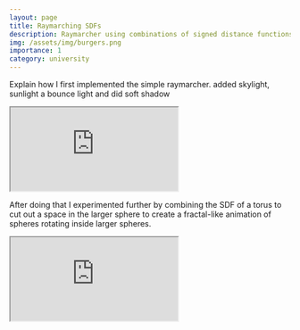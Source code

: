 ```yaml
---
layout: page
title: Raymarching SDFs
description: Raymarcher using combinations of signed distance functions to create shapes and shadows
img: /assets/img/burgers.png
importance: 1
category: university
---
```


Explain how I first implemented the simple raymarcher. added skylight, sunlight a bounce light and did soft shadow

<div class="shadertoy">
    <iframe  src="https://www.shadertoy.com/embed/Nls3Rj?gui=true&t=10&paused=true&muted=false" allowfullscreen></iframe>
</div>

After doing that I experimented further by combining the SDF of a torus to cut out a space in the larger sphere to create a fractal-like animation of spheres rotating inside larger spheres.

<div class="shadertoy">
    <iframe  src="https://www.shadertoy.com/embed/slf3zl?gui=true&t=10&paused=true&muted=false" allowfullscreen></iframe>
</div>
